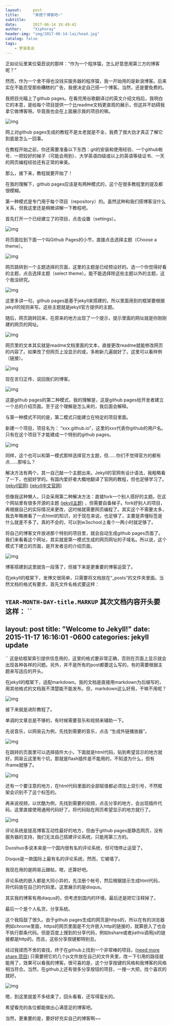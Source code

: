 ```yaml
---
layout:     post
title:      "来搭个博客吧~"
subtitle:   
date:       2017-06-14 19:49:42
author:     "Xiphoray"
header-img: "img/2017-06-14-lai/head.jpg"
catalog: false
tags:     
    - 梦溪笔谈
---
```



正如论坛里某位菊苣说的那样：“作为一个程序猿，怎么好意思用第三方的博客呢？”

然而，作为一个舍不得也没钱买服务器的程序猿，我一开始用的是新浪博客。后来实在不能忍受那些糟糕的广告，我便决定自己搭一个博客。当然，还是要免费的。

我把目光瞄上了github pages。在看完用谷歌翻译过的英文介绍文档后，我明白它的本意，是给每个项目提供一个比readme文档更直观的展示，但这并不妨碍我拿它做博客呀。毕竟我也会在上面展示我的项目的嘛。

![img](/img/2017-06-14-lai/1.jpg)

网上对github pages生成的教程不是太老就是不全，我费了很大劲才真正了解它到底是怎么一回事。

在教程开始之前，你还需要准备以下东西：git的安装和使用经验、一个github帐号、一把较好的梯子（可能会用到）、大学英语四级或以上的英语等级证书、一天的网页编程经验还有正常的审美。

那么，接下来，教程就要开始了！

在我的理解下，github pages应该是有两种模式的，这个在很多教程里的提及都很模糊。

第一种模式是专门用于每个项目（repository）的。虽然这种和我们搭博客没什么关系，但我这里还是稍微讲解一下教程吧。

首先打开一个已经建立了的项目，点击设置（settings）。

![img](/img/2017-06-14-lai/2.jpg)

将页面拉到下面一个叫Github Pages的小节，直接点击选择主题（Choose a theme）。

![img](/img/2017-06-14-lai/3.jpg)

网页跳转到一个主题选择的页面，这里的主题是已经预设好的。选一个你觉得好看的主题，点击选择主题（select theme）。能不能选择除这些主题以外的主题，这个我没研究。

![img](/img/2017-06-14-lai/4.jpg)

这里多讲一句，github pages是基于jekyll来搭建的，所以里面用到的框架要根据jekyll的规则来写。这些主题就是jekyll官方提供的主题。

随后，网页跳转回来，在原来的地方出现了一个提示，提示里面的网址就是你刚刚建的网页的网址。

![img](/img/2017-06-14-lai/5.jpg)

网页里的文本其实就是readme文档里面的文本，直接更改readme就能修改网页的内容了。如果改了但网页上没显示的或，多刷新几遍就好了。这里可以看样例（链接）。

![img](/img/2017-06-14-lai/6.jpg)



现在言归正传，说回我们的博客。

![img](/img/2017-06-14-lai/7.jpg)

这是github pages的第二种模式，我的理解是，这是github pages给开发者建立一个总的介绍页面。至于这个理解是怎么来的，我后面会解释。

与第一种模式不同的是，第二模式只能建立在特定的项目里面。

新建一个项目，项目名为： “xxx.github.io”，这里的xxx代表你github的用户名。只有在这个项目下才能建成一个特别的github pages。

![img](/img/2017-06-14-lai/8.jpg) 

同样，这个也可以和第一模式那样选择官方主题，但……你们不觉得官方的都有点……那啥么？

解决方法有两个，其一自己敲一个主题出来。Jekyll的官网有设计语法，我粗略看了一下，也挺好学的。有国内爱好者大概地翻译了官网的教程，但也足够学习了。  [(jekyll官网)](http://jekyllrb.com/)  [(jekyll中文官网)](http://jekyll.com.cn/)

但像我这种懒人，只会采用第二种解决方法：直接fork一个别人搭好的主题。在这个网站里有很多开源的主题 [(jekyll主题)](http://jekyllthemes.org/) ，但需要自备梯子。fork好别人的项目，再根据自己的实际情况来更改，这时候就需要网页编程了。其实这个不需要太多，我去年略微看了一点html的知识，对于现在来说，也足够了，主要是弄懂标签是什么就差不多了。真的不会的，可以到w3school上看个一两小时就足够了。

将自己的博客文件放进那个特别的项目里，就会自动生成github pages页面了。我们来看看这个网址，其实就是第一模式生成的网页网址的子域名。所以说，这个模式下建立的页面，是开发者总的介绍页面。

![img](/img/2017-06-14-lai/9.jpg)

博客搭建到这里就告一段落了，但接下来是更重要的博客运营了。

在jekyll的框架下，发博文很简单，只需要将文档放在“_posts”的文件夹里面。当然文档的格式有要求，首先文件名格式要这样：

``
	YEAR-MONTH-DAY-title.MARKUP
``
其次文档内容开头要这样：
``
---
layout: post
title:  "Welcome to Jekyll!"
date:   2015-11-17 16:16:01 -0600
categories: jekyll update
---
``
这是给框架索引提供信息用的，这里的格式要非常正确，否则在页面上显示就会出现各种各样的问题。另外，并不是所有的post都要这么写的，有的需要根据主题来写适应的开头。

在jekyll的框架下，适配markdown。我的文档是直接用markdown为后缀写的，用其他格式的文档我不清楚能不能发布。但，markdown这么好用，干嘛不用呢？

![img](/img/2017-06-14-lai/10.jpg)

接下来就是进阶教程了。

单调的文章总是不够的，有时候需要音乐和视频来辅助一下。

先说音乐，以网易云为例，先找到需要的音乐，点击 “生成外链播放器”。

![img](/img/2017-06-14-lai/11.jpg)

在跳转的页面里可以选择插件大小，下面就是html代码，贴到希望显示的地方就好。网易云这里有个坑，那就是flash插件是不能用的，不知道为什么，但有iframe就够了。

![img](/img/2017-06-14-lai/12.jpg)

还有一个要注意的地方，在html代码里面的全部赋值都必须加上双引号，不然框架会识别不了这个标签的。

再来说视频，以优酷为例，先找到需要的视频，点击分享的地方，会出现插件代码，这里直接使用通用代码好了。将代码贴在网页希望显示的地方就行了。

![img](/img/2017-06-14-lai/13.jpg)

评论系统是提高博客互动性最好的地方，但由于github pages是静态网页，没有服务器的支持，我们无法自己搭建评论系统，只能用第三方的。


Duoshuo多说本来是一个国内很有名的评论系统，但可惜停止运营了。

Disqus是一款国际上最有名的评论系统，然而，它被墙了。

我现在用的是网易云跟帖，嗯，还算好吧。

评论系统的嵌入都是大同小异的，先注册个帐号，然后根据提示生成html代码，将代码放在自己的代码里。这里展示的是disqus。

其实我的博客有用diaqus的，但考虑到国内的环境，最后还是把它注释掉了。



最后一个是个人私货，分享系统。

这个我捣鼓了很久。由于github pages生成的网页是https的，所以在有的浏览器例如chrome里面，https的网页里面是不允许嵌入http的链接的，就算嵌入了也会不执行那条代码。但是百度上搜到的分享代码，例如bshare或者jiathis调用js的链接都是http的。而且，这些分享按键都特别丑。

经过我锲而不舍的查找，终于在github上找到一个非常棒的项目。[(need more share 项目)](https://github.com/revir/need-more-share2) 只需要把它的几个js文件放在自己的文件夹里，改一下引用的路径就能用了，效果可以看我的博客。很可喜的是，这个分享按键的风格和我博客的风格相当符合。当然，在github上还有很多分享按钮的项目，一搜一大把，找个喜欢的就好。

![img](/img/2017-06-14-lai/14.jpg)

嗯，到这里就差不多结束了。回头看看，还写得蛮长的。

希望看完的各位都能做出心满意足的博客吧。

当然，更重要的是，要好好充实自己的博客啊~~




